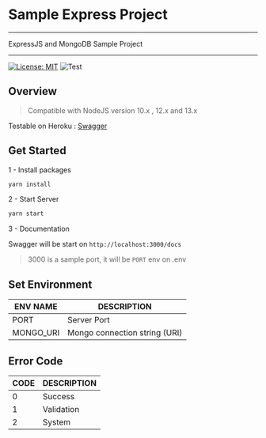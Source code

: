 # Sample Express Project

---

ExpressJS and MongoDB Sample Project

---

[![License: MIT](https://img.shields.io/badge/License-MIT-yellow.svg)](https://opensource.org/licenses/MIT)
![Test](https://github.com/safakoks/sample-express/workflows/Test/badge.svg)

## Overview

> Compatible with NodeJS version 10.x , 12.x and 13.x

Testable on Heroku : [Swagger](https://sample-express-api.herokuapp.com/docs)

## Get Started

1 - Install packages

```bash
yarn install
```

2 - Start Server

```bash
yarn start
```

3 - Documentation

Swagger will be start on `http://localhost:3000/docs`

> 3000 is a sample port, it will be `PORT` env on .env

## Set Environment

| ENV NAME  | DESCRIPTION                   |
| --------- | ----------------------------- |
| PORT      | Server Port                   |
| MONGO_URI | Mongo connection string (URI) |

## Error Code

| CODE | DESCRIPTION |
| ---- | ----------- |
| 0    | Success     |
| 1    | Validation  |
| 2    | System      |
